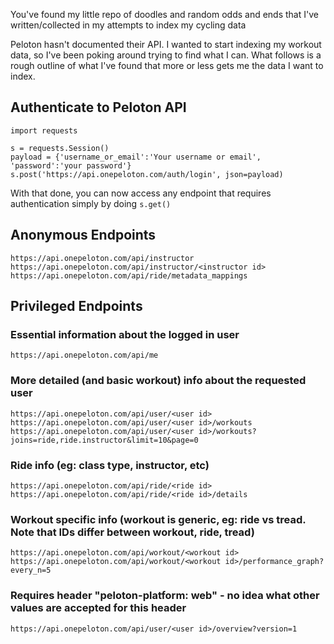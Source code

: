 You've found my little repo of doodles and random odds and ends that I've written/collected in my attempts to index my cycling data

Peloton hasn't documented their API. I wanted to start indexing my workout data, so I've been poking around trying to find what I can. What follows is a rough outline of what I've found that more or less gets me the data I want to index.

## Authenticate to Peloton API
```
import requests

s = requests.Session()
payload = {'username_or_email':'Your username or email', 'password':'your password'}
s.post('https://api.onepeloton.com/auth/login', json=payload)
```

With that done, you can now access any endpoint that requires authentication simply by doing `s.get()`

## Anonymous Endpoints
```
https://api.onepeloton.com/api/instructor
https://api.onepeloton.com/api/instructor/<instructor id>
https://api.onepeloton.com/api/ride/metadata_mappings
```

## Privileged Endpoints

### Essential information about the logged in user
```
https://api.onepeloton.com/api/me
```

### More detailed (and basic workout) info about the requested user
```
https://api.onepeloton.com/api/user/<user id>
https://api.onepeloton.com/api/user/<user id>/workouts
https://api.onepeloton.com/api/user/<user id>/workouts?joins=ride,ride.instructor&limit=10&page=0
```

### Ride info (eg: class type, instructor, etc)
```
https://api.onepeloton.com/api/ride/<ride id>
https://api.onepeloton.com/api/ride/<ride id>/details
```

### Workout specific info (workout is generic, eg: ride vs tread. Note that IDs differ between workout, ride, tread)
```
https://api.onepeloton.com/api/workout/<workout id>
https://api.onepeloton.com/api/workout/<workout id>/performance_graph?every_n=5
```

### Requires header "peloton-platform: web" - no idea what other values are accepted for this header
```
https://api.onepeloton.com/api/user/<user id>/overview?version=1
```
